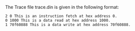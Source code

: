 The Trace file trace.din is given in the following format:
```
2 0 This is an instruction fetch at hex address 0.
0 1000 This is a data read at hex address 1000.
1 70f60888 This is a data write at hex address 70f60888.
```
